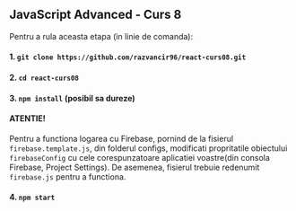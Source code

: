 ## JavaScript Advanced - Curs 8

Pentru a rula aceasta etapa (in linie de comanda):

#### 1. `git clone https://github.com/razvancir96/react-curs08.git`

#### 2. `cd react-curs08`

#### 3. `npm install` (posibil sa dureze)

#### ATENTIE! 
Pentru a functiona logarea cu Firebase, pornind de la fisierul `firebase.template.js`, din folderul configs, modificati propritatile obiectului `firebaseConfig` cu cele corespunzatoare aplicatiei voastre(din consola Firebase, Project Settings). De asemenea, fisierul trebuie redenumit `firebase.js` pentru a functiona.

#### 4. `npm start`


